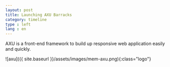 ```yaml
---
layout: post
title: Launching AXU Barracks
category: timeline
type : left
lang : en
---
```



AXU is a front-end framework to build up responsive web application easily and quickly.

![axu]({{ site.baseurl }}/assets/images/mem-axu.png){:class="logo"}